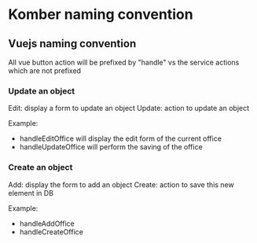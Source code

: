 # Komber naming convention

## Vuejs naming convention

All vue button action will be prefixed by "handle" vs the service actions which are not prefixed

### Update an object

Edit: display a form to update an object
Update: action to update an object

Example:
* handleEditOffice will display the edit form of the current office
* handleUpdateOffice will perform the saving of the office

### Create an object

Add: display the form to add an object
Create: action to save this new element in DB

Example:
* handleAddOffice
* handleCreateOffice
